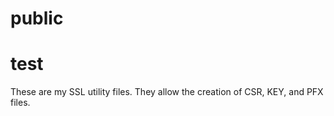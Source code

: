 # public
# test
These are my SSL utility files.
They allow the creation of CSR, KEY, and PFX files.
